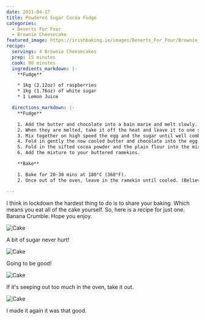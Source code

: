 ```yaml
---
date: 2021-04-17
title: Powdered Sugar Cocoa Fudge
categories:
  - Deserts For Four
  - Brownie Cheesecake
featured_image: https://irishbaking.ie/images/Deserts_For_Four/Brownie_Cheesecake/Image_1.jpg
recipe:
  servings: 4 Brownie Cheesecakes
  prep: 15 minutes
  cook: 90 minutes
  ingredients_markdown: |-
    **Fudge**

    * 1kg (2.12oz) of raspberries
    * 1kg (1.76oz) of white sugar
    * 1 Lemon Juice

  directions_markdown: |-
    **Fudge**

    1. Add the butter and chocolate into a bain marie and melt slowly. 
    2. When they are melted, take it off the heat and leave it to one side.
    3. Mix together on high speed the egg and the sugar until well combined. 
    4. Fold in gently the now cooled butter and chocolate into the egg and sugar bowl.
    5. Fold in the sifted cocoa powder and the plain flour into the mix.
    6. Add the mixture to your buttered ramekins.

    **Bake**

    1. Bake for 20-30 mins at 180°C (360°F).
    2. Once out of the oven, leave in the ramekin until cooled. (Believe me... it will fall apart!)

---
```

I think in lockdown the hardest thing to do is to share your baking. Which means you eat all of the cake yourself. So, here is a recipe for just one. Banana Crumble. Hope you enjoy.

![Cake](https://irishbaking.ie/images/Deserts_For_Four/Brownie_Cheesecake/Image_2.jpg)

A bit of sugar never hurt!

![Cake](https://irishbaking.ie/images/Deserts_For_Four/Brownie_Cheesecake/Image_3.jpg)

Going to be good!

![Cake](https://irishbaking.ie/images/Deserts_For_Four/Brownie_Cheesecake/Image_4.jpg)

If it's seeping out too much in the oven, take it out.

![Cake](https://irishbaking.ie/images/Deserts_For_Four/Brownie_Cheesecake/Image_5.jpg)

I made it again it was that good.
